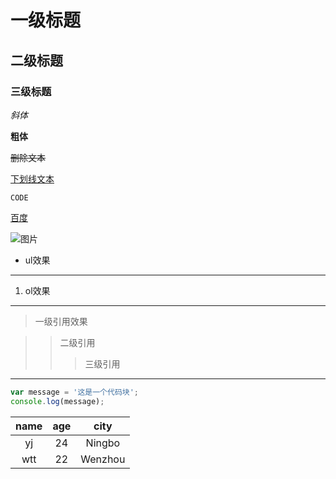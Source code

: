 # 一级标题

## 二级标题

### 三级标题

*斜体*

**粗体**

~~删除文本~~

<u>下划线文本</u>

`CODE`

[百度](https://www.baidu.com)

![图片](http://f.hiphotos.baidu.com/image/pic/item/503d269759ee3d6db032f61b48166d224e4ade6e.jpg)

- ul效果

---

1. ol效果

---

> 一级引用效果

> > 二级引用
> >
> > > 三级引用

---

```javascript
var message = '这是一个代码块';
console.log(message);
```

| name | age  | city    |
| :----: | :----: | :-------: |
| yj   | 24   | Ningbo  |
| wtt  | 22   | Wenzhou |

